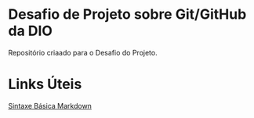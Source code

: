 # Desafio de Projeto sobre Git/GitHub da DIO
Repositório criaado para o Desafio do Projeto.


# Links Úteis 
[Sintaxe Básica Markdown](https://www.markdownguide.org/basic-syntax/)
